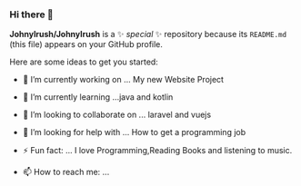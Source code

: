 ### Hi there 👋


**JohnyIrush/JohnyIrush** is a ✨ _special_ ✨ repository because its `README.md` (this file) appears on your GitHub profile.

Here are some ideas to get you started:

- 🔭 I’m currently working on ... My new Website Project
- 🌱 I’m currently learning ...java and kotlin
- 👯 I’m looking to collaborate on ... laravel and vuejs
- 🤔 I’m looking for help with ... How to get a programming job
- ⚡ Fun fact: ... I love Programming,Reading Books and listening to music.

- 📫 How to reach me: ...

<i class="fas fa-vuejs    "></i>
